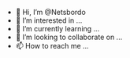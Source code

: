 - 👋 Hi, I’m @Netsbordo
- 👀 I’m interested in ...
- 🌱 I’m currently learning ...
- 💞️ I’m looking to collaborate on ...
- 📫 How to reach me ...

<!---
Netsbordo/Netsbordo is a ✨ special ✨ repository because its `README.md` (this file) appears on your GitHub profile.
You can click the Preview link to take a look at your changes.
--->
